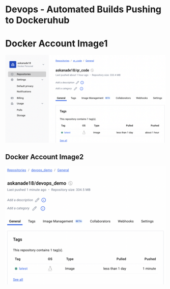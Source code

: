 # Devops - Automated Builds Pushing to Dockeruhub

# Docker Account Image1
![QR Code](Docker_image1.png)

## Docker Account Image2
![Log Output](Docker_image2.png)